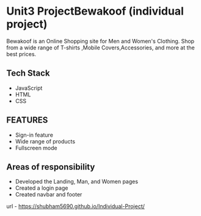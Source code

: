 # Unit3 ProjectBewakoof (individual project)
Bewakoof is an Online Shopping site for Men and Women's Clothing. Shop from a wide range of T-shirts ,Mobile Covers,Accessories, and more at the best prices.
## Tech Stack

- JavaScript
- HTML
- CSS

## FEATURES
- Sign-in feature
- Wide range of products
- Fullscreen mode

## Areas of responsibility
- Developed the Landing, Man, and Women pages
- Created a login page
- Created navbar and footer

 
url - https://shubham5690.github.io/Individual-Project/
